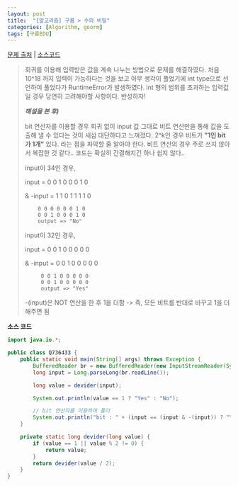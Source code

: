 ```yaml
---
layout: post
title:  "[알고리즘] 구름 > 수의 비밀"
categories: [Algorithm, goorm]
tags: [구름EDU]
---
```


[문제 출처](https://edu.goorm.io/learn/lecture/15551/%EB%A7%A4%EC%A3%BC-%EB%B0%B0%EC%86%A1%EB%B0%9B%EB%8A%94-%EC%95%8C%EA%B3%A0%EB%A6%AC%EC%A6%98-%ED%94%84%EB%A6%AC%EB%AF%B8%EC%97%84-%EC%95%8C%EA%B3%A0%EB%A6%AC%EC%A6%98-%EC%9C%84%ED%81%B4%EB%A6%AC-%EB%B9%84%ED%83%80%EC%95%8C%EA%B3%A0-%EC%8B%9C%EC%A6%8C2/lesson/736433/09%EC%9B%94-1%EC%A3%BC%EC%B0%A8-%EC%88%98%EC%9D%98-%EB%B9%84%EB%B0%80-1) | [소스코드](https://github.com/TaeHyungK/algorithm/blob/master/src/goorm/Q736433.java)

> 회귀를 이용해 입력받은 값을 계속 나누는 방법으로 문제를 해결하였다.
> 처음 10^18 까지 입력이 가능하다는 것을 보고 아무 생각이 풀었기에 int type으로 선언하여 풀었다가 RuntimeError가 발생하였다.
> int 형의 범위를 초과하는 입력값일 경우 당연히 고려해야할 사항이다. 반성하자!
>
> ***해설을 본 후)***
> 
> bit 연산자를 이용할 경우 회귀 없이 input 값 그대로 비트 연산만을 통해 값을 도출해 낼 수 있다는 것이 새삼 대단하다고 느껴졌다.
> 2^k인 경우 비트가 **"1인 bit가 1개"** 있다. 라는 점을 파악할 줄 알아야 한다.
> 비트 연산의 경우 주로 쓰지 않아서 복잡한 것 같다.. 코드는 확실히 간결해지긴 하나 쉽지 않다..
>
> input이 34인 경우,
>
> input = 0 0 1 0 0 0 1 0
>
> & -input = 1 1 0 1 1 1 1 0
>
>         0 0 0 0 0 0 1 0
>         0 0 1 0 0 0 1 0 
>         output => "No"
> input이 32인 경우,
>
>  input = 0 0 1 0 0 0 0 0
>
> & -input = 0 0 1 0 0 0 0 0
>
>          0 0 1 0 0 0 0 0
>          0 0 1 0 0 0 0 0 
>          output => "Yes"
>
> -(input)은 NOT 연산을 한 후 1을 더함
> -> 즉, 모든 비트를 반대로 바꾸고 1을 더해주면 됨

**소스 코드**

```java
import java.io.*;

public class Q736433 {
    public static void main(String[] args) throws Exception {
        BufferedReader br = new BufferedReader(new InputStreamReader(System.in));
        long input = Long.parseLong(br.readLine());

        long value = devider(input);

        System.out.println(value == 1 ? "Yes" : "No");

        // bit 연산자를 이용하여 풀이
        System.out.println("bit : " + (input == (input & -(input)) ? "Yes" : "No"));
    }

    private static long devider(long value) {
        if (value == 1 || value % 2 != 0) {
            return value;
        }
        return devider(value / 2);
    }
}
```